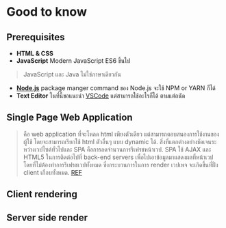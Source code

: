 # Good to know

## Prerequisites

- **HTML & CSS**
- **JavaScript** Modern JavaScript ES6 ขึ้นไป
> JavaScript และ Java ไม่ใช่ภาษาเดียวกัน
- **[Node.js](https://nodejs.org/en/)** package manger command ของ Node.js จะใช้ NPM or YARN ก็ได้
- **Text Editor** ในที่นี้ขอแนะนำ [VSCode](https://code.visualstudio.com/) แต่สามารถใช้อะไรก็ได้ ตามแต่ถนัด

## Single Page Web Application
> คือ web application ที่จะโหลด html เพียงตัวเดียว แต่สามารถตอบสนองการใช้งานของผู้ใช้ โดยจะสามารถเรียกใช้ html ตัวอื่นๆ แบบ dynamic ได้. สิ่งที่แตกต่างอย่างชัดเจนระหว่างเวปไซต์ทั่วไปและ SPA คือการลดจำนวนการรีเฟรชหน้าเวป. SPA ใช้ AJAX และ HTML5 ในการติดต่อไปที่ back-end servers เพื่อไปเอาข้อมูลมาแสดงผลที่หน้าเวป โดยที่ไม่ต้องทำการรีเฟรชเวปทั้งหมด ซึ่งกระบวนการในการ render เวปเพจ จะเกิดขึ้นที่ฝั่ง client เกือบทั้งหมด. [REF](https://medium.com/chehipster/single-page-applications-spa-bbee3d913700#)

## Client rendering

## Server side render

##
